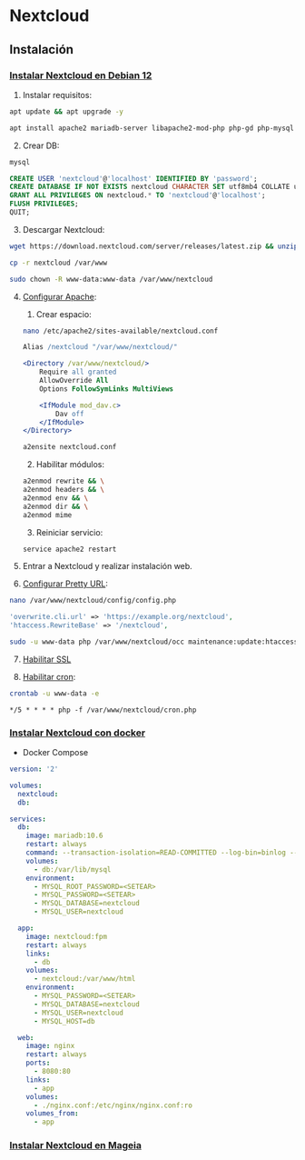 # Nextcloud

## Instalación

### [Instalar Nextcloud en Debian 12](https://docs.nextcloud.com/server/latest/admin_manual/installation/example_ubuntu.html)
1. Instalar requisitos:
```sh
apt update && apt upgrade -y

apt install apache2 mariadb-server libapache2-mod-php php-gd php-mysql php-curl php-mbstring php-intl php-gmp php-bcmath php-xml php-imagick php-zip unzip wget sudo -y
```

2. Crear DB:
```sh
mysql
```

```sql
CREATE USER 'nextcloud'@'localhost' IDENTIFIED BY 'password';
CREATE DATABASE IF NOT EXISTS nextcloud CHARACTER SET utf8mb4 COLLATE utf8mb4_general_ci;
GRANT ALL PRIVILEGES ON nextcloud.* TO 'nextcloud'@'localhost';
FLUSH PRIVILEGES;
QUIT;
```

3. Descargar Nextcloud:
```sh
wget https://download.nextcloud.com/server/releases/latest.zip && unzip latest.zip

cp -r nextcloud /var/www

sudo chown -R www-data:www-data /var/www/nextcloud
```

4. [Configurar Apache](https://docs.nextcloud.com/server/latest/admin_manual/installation/source_installation.html#apache-configuration-label):
    1. Crear espacio:
    ```sh
    nano /etc/apache2/sites-available/nextcloud.conf
    ```

    ```apache
    Alias /nextcloud "/var/www/nextcloud/"

    <Directory /var/www/nextcloud/>
        Require all granted
        AllowOverride All
        Options FollowSymLinks MultiViews

        <IfModule mod_dav.c>
            Dav off
        </IfModule>
    </Directory>
    ```

    ```sh
    a2ensite nextcloud.conf
    ```

    2. Habilitar módulos:
    ```sh
    a2enmod rewrite && \
    a2enmod headers && \
    a2enmod env && \
    a2enmod dir && \
    a2enmod mime
    ```

    3. Reiniciar servicio:
    ```sh
    service apache2 restart
    ```

5. Entrar a Nextcloud y realizar instalación web.

6. [Configurar Pretty URL](https://docs.nextcloud.com/server/latest/admin_manual/installation/source_installation.html#pretty-urls):
```sh
nano /var/www/nextcloud/config/config.php
```

```php
'overwrite.cli.url' => 'https://example.org/nextcloud',
'htaccess.RewriteBase' => '/nextcloud',
```

```sh
sudo -u www-data php /var/www/nextcloud/occ maintenance:update:htaccess
```

7. [Habilitar SSL](https://docs.nextcloud.com/server/latest/admin_manual/installation/source_installation.html#enabling-ssl)

8. [Habilitar cron](https://docs.nextcloud.com/server/latest/admin_manual/configuration_server/background_jobs_configuration.html#cron-jobs):
```sh
crontab -u www-data -e
```

```text
*/5 * * * * php -f /var/www/nextcloud/cron.php
```

### [Instalar Nextcloud con docker](https://github.com/nextcloud/docker)

- Docker Compose
```yml
version: '2'

volumes:
  nextcloud:
  db:

services:
  db:
    image: mariadb:10.6
    restart: always
    command: --transaction-isolation=READ-COMMITTED --log-bin=binlog --binlog-format=ROW
    volumes:
      - db:/var/lib/mysql
    environment:
      - MYSQL_ROOT_PASSWORD=<SETEAR>
      - MYSQL_PASSWORD=<SETEAR>
      - MYSQL_DATABASE=nextcloud
      - MYSQL_USER=nextcloud

  app:
    image: nextcloud:fpm
    restart: always
    links:
      - db
    volumes:
      - nextcloud:/var/www/html
    environment:
      - MYSQL_PASSWORD=<SETEAR>
      - MYSQL_DATABASE=nextcloud
      - MYSQL_USER=nextcloud
      - MYSQL_HOST=db

  web:
    image: nginx
    restart: always
    ports:
      - 8080:80
    links:
      - app
    volumes:
      - ./nginx.conf:/etc/nginx/nginx.conf:ro
    volumes_from:
      - app
```

### [Instalar Nextcloud en Mageia](https://wiki.mageia.org/en/Nextcloud_server_installation_with_NGINX)
